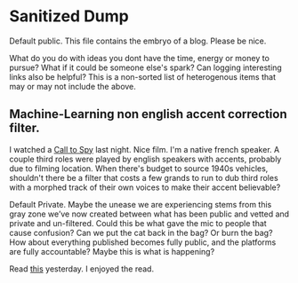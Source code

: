 # Sanitized Dump

Default public. This file contains the embryo of a blog. Please be nice. 

What do you do with ideas you dont have the time, energy or money to pursue? What if it could be someone else's spark? Can logging interesting links also be helpful? This is a non-sorted list of  heterogenous items that may or may not include the above.

## Machine-Learning non english accent correction filter. 

I watched a [Call to Spy](https://en.wikipedia.org/wiki/A_Call_to_Spy) last night. Nice film. I'm a native french speaker. A couple third roles were played by english speakers with accents, probably due to filming location. When there's budget to source 1940s vehicles, shouldn't there be a filter that costs a few grands to run to dub third roles with a morphed track of their own voices to make their accent believable?

Default Private. Maybe the unease we are experiencing stems from this gray zone we’ve now created between what has been public and vetted and private and un-filtered. Could this be what gave the mic to people that cause confusion? Can we put the cat back in the bag? Or burn the bag? How about everything published becomes fully public, and the platforms are fully accountable? Maybe this is what is happening?

Read [this](https://training.kalzumeus.com/newsletters/archive/do-not-end-the-week-with-nothing) yesterday. I enjoyed the read.